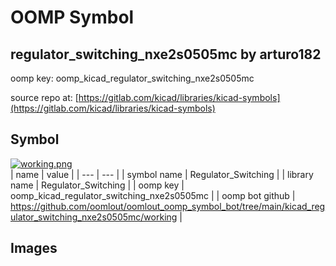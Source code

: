 # OOMP Symbol  
## regulator_switching_nxe2s0505mc  by arturo182  
  
oomp key: oomp_kicad_regulator_switching_nxe2s0505mc  
  
source repo at: [https://gitlab.com/kicad/libraries/kicad-symbols](https://gitlab.com/kicad/libraries/kicad-symbols)  
## Symbol  
  
[![working.png](working_600.png)](working.png)  
| name | value | 
| --- | --- | 
| symbol name | Regulator_Switching | 
| library name | Regulator_Switching | 
| oomp key | oomp_kicad_regulator_switching_nxe2s0505mc | 
| oomp bot github | https://github.com/oomlout/oomlout_oomp_symbol_bot/tree/main/kicad_regulator_switching_nxe2s0505mc/working | 
## Images  
